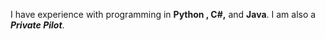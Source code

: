 I have experience with programming in __Python , C#,__ and __Java__. I am also a _**Private Pilot**_.
